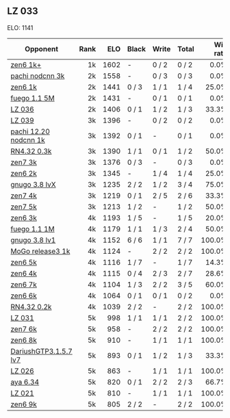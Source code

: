 ## LZ 033 ##

ELO: 1141

Opponent | Rank | ELO | Black | Write | Total | Win rate
---------|-----:|----:|-------|-------|-------|-------:
[zen6 1k+](zen6%201k+.md) | 1k | 1602 | - | 0 / 2 | 0 / 2 | 0.0%
[pachi nodcnn 3k](pachi%20nodcnn%203k.md) | 2k | 1558 | - | 0 / 3 | 0 / 3 | 0.0%
[zen6 1k](zen6%201k.md) | 2k | 1441 | 0 / 3 | 1 / 1 | 1 / 4 | 25.0%
[fuego 1.1 5M](fuego%201.1%205M.md) | 2k | 1431 | - | 0 / 1 | 0 / 1 | 0.0%
[LZ 036](LZ%20036.md) | 2k | 1406 | 0 / 1 | 1 / 2 | 1 / 3 | 33.3%
[LZ 039](LZ%20039.md) | 3k | 1396 | - | 0 / 2 | 0 / 2 | 0.0%
[pachi 12.20 nodcnn 1k](pachi%2012.20%20nodcnn%201k.md) | 3k | 1392 | 0 / 1 | - | 0 / 1 | 0.0%
[RN4.32 0.3k](RN4.32%200.3k.md) | 3k | 1390 | 1 / 1 | 0 / 1 | 1 / 2 | 50.0%
[zen7 3k](zen7%203k.md) | 3k | 1376 | 0 / 3 | - | 0 / 3 | 0.0%
[zen6 2k](zen6%202k.md) | 3k | 1345 | - | 1 / 4 | 1 / 4 | 25.0%
[gnugo 3.8 lvX](gnugo%203.8%20lvX.md) | 3k | 1235 | 2 / 2 | 1 / 2 | 3 / 4 | 75.0%
[zen7 4k](zen7%204k.md) | 3k | 1219 | 0 / 1 | 2 / 5 | 2 / 6 | 33.3%
[zen7 5k](zen7%205k.md) | 3k | 1213 | 1 / 2 | - | 1 / 2 | 50.0%
[zen6 3k](zen6%203k.md) | 4k | 1193 | 1 / 5 | - | 1 / 5 | 20.0%
[fuego 1.1 1M](fuego%201.1%201M.md) | 4k | 1179 | 1 / 1 | 1 / 3 | 2 / 4 | 50.0%
[gnugo 3.8 lv1](gnugo%203.8%20lv1.md) | 4k | 1152 | 6 / 6 | 1 / 1 | 7 / 7 | 100.0%
[MoGo release3 1k](MoGo%20release3%201k.md) | 4k | 1124 | - | 2 / 2 | 2 / 2 | 100.0%
[zen6 5k](zen6%205k.md) | 4k | 1116 | 1 / 7 | - | 1 / 7 | 14.3%
[zen6 4k](zen6%204k.md) | 4k | 1115 | 0 / 4 | 2 / 3 | 2 / 7 | 28.6%
[zen6 7k](zen6%207k.md) | 4k | 1104 | 1 / 3 | 2 / 2 | 3 / 5 | 60.0%
[zen6 6k](zen6%206k.md) | 4k | 1064 | 0 / 1 | 0 / 1 | 0 / 2 | 0.0%
[RN4.32 0.2k](RN4.32%200.2k.md) | 4k | 1039 | 2 / 2 | - | 2 / 2 | 100.0%
[LZ 031](LZ%20031.md) | 5k | 998 | 1 / 1 | 1 / 1 | 2 / 2 | 100.0%
[zen7 6k](zen7%206k.md) | 5k | 958 | - | 2 / 2 | 2 / 2 | 100.0%
[zen6 8k](zen6%208k.md) | 5k | 910 | - | 1 / 1 | 1 / 1 | 100.0%
[DariushGTP3.1.5.7 lv7](DariushGTP3.1.5.7%20lv7.md) | 5k | 893 | 0 / 1 | 1 / 2 | 1 / 3 | 33.3%
[LZ 026](LZ%20026.md) | 5k | 863 | - | 1 / 1 | 1 / 1 | 100.0%
[aya 6.34](aya%206.34.md) | 5k | 820 | 0 / 1 | 2 / 2 | 2 / 3 | 66.7%
[LZ 021](LZ%20021.md) | 5k | 810 | - | 1 / 1 | 1 / 1 | 100.0%
[zen6 9k](zen6%209k.md) | 5k | 805 | 2 / 2 | - | 2 / 2 | 100.0%
